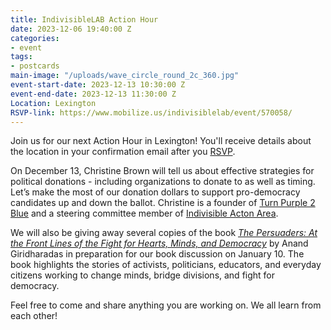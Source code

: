 ```yaml
---
title: IndivisibleLAB Action Hour
date: 2023-12-06 19:40:00 Z
categories:
- event
tags:
- postcards
main-image: "/uploads/wave_circle_round_2c_360.jpg"
event-start-date: 2023-12-13 10:30:00 Z
event-end-date: 2023-12-13 11:30:00 Z
Location: Lexington
RSVP-link: https://www.mobilize.us/indivisiblelab/event/570058/
---
```


Join us for our next Action Hour in Lexington! You'll receive details about the location in your confirmation email after you [RSVP](https://www.mobilize.us/indivisiblelab/event/570058/).

On December 13, Christine Brown will tell us about effective strategies for political donations - including organizations to donate to as well as timing. Let’s make the most of our donation dollars to support pro-democracy candidates up and down the ballot. Christine is a founder of [Turn Purple 2 Blue](https://turnpurple2blue.org/) and a steering committee member of [Indivisible Acton Area](http://www.indivisibleacton.org/).  

We will also be giving away several copies of the book [*The Persuaders: At the Front Lines of the Fight for Hearts, Minds, and Democracy*](https://bookshop.org/p/books/the-persuaders-at-the-front-lines-of-the-fight-for-hearts-minds-and-democracy-anand-giridharadas/20131017?ean=9780593312643) by Anand Giridharadas in preparation for our book discussion on January 10. The book highlights the stories of activists, politicians, educators, and everyday citizens working to change minds, bridge divisions, and fight for democracy.

Feel free to come and share anything you are working on. We all learn from each other!